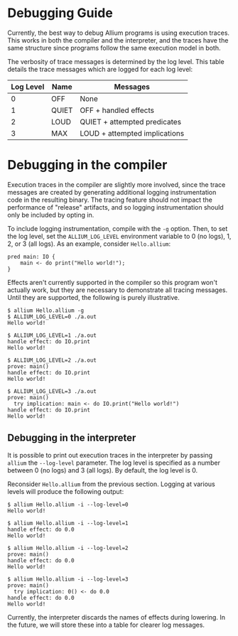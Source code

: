 # Debugging Guide

Currently, the best way to debug Allium programs is using execution traces.
This works in both the compiler and the interpreter, and the traces have the
same structure since programs follow the same execution model in both.

The verbosity of trace messages is determined by the log level. This table
details the trace messages which are logged for each log level:

| Log Level | Name  | Messages                      |
| --------- | ----- | ----------------------------- |
| 0         | OFF   | None                          |
| 1         | QUIET | OFF + handled effects         |
| 2         | LOUD  | QUIET + attempted predicates  |
| 3         | MAX   | LOUD + attempted implications |

# Debugging in the compiler

Execution traces in the compiler are slightly more involved, since the trace
messages are created by generating additional logging instrumentation code in
the resulting binary. The tracing feature should not impact the performance of
"release" artifacts, and so logging instrumentation should only be included by
opting in.

To include logging instrumentation, compile with the `-g` option. Then, to set
the log level, set the `ALLIUM_LOG_LEVEL` environment variable to 0 (no logs),
1, 2, or 3 (all logs). As an example, consider `Hello.allium`:
```
pred main: IO {
    main <- do print("Hello world!");
}
```

Effects aren't currently supported in the compiler so this program won't
actually work, but they are necessary to demonstrate all tracing messages. Until
they are supported, the following is purely illustrative.
```
$ allium Hello.allium -g
$ ALLIUM_LOG_LEVEL=0 ./a.out
Hello world!

$ ALLIUM_LOG_LEVEL=1 ./a.out
handle effect: do IO.print
Hello world!

$ ALLIUM_LOG_LEVEL=2 ./a.out
prove: main()
handle effect: do IO.print
Hello world!

$ ALLIUM_LOG_LEVEL=3 ./a.out
prove: main()
  try implication: main <- do IO.print("Hello world!")
handle effect: do IO.print
Hello world!
```

## Debugging in the interpreter

It is possible to print out execution traces in the interpreter by passing
`allium` the `--log-level` parameter. The log level is specified as a number
between 0 (no logs) and 3 (all logs). By default, the log level is 0.

Reconsider `Hello.allium` from the previous section. Logging at various levels
will produce the following output:
```
$ allium Hello.allium -i --log-level=0
Hello world!

$ allium Hello.allium -i --log-level=1
handle effect: do 0.0
Hello world!

$ allium Hello.allium -i --log-level=2
prove: main()
handle effect: do 0.0
Hello world!

$ allium Hello.allium -i --log-level=3
prove: main()
  try implication: 0() <- do 0.0
handle effect: do 0.0
Hello world!
```

Currently, the interpreter discards the names of effects during lowering. In the
future, we will store these into a table for clearer log messages.
